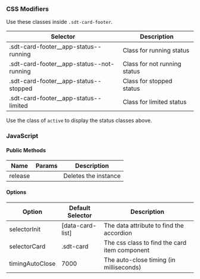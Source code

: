 ### CSS Modifiers

Use these classes inside `.sdt-card-footer`.

| Selector                                  | Description                  |
|-------------------------------------------|------------------------------|
| .sdt-card-footer__app-status--running     | Class for running status     |
| .sdt-card-footer__app-status--not-running | Class for not running status |
| .sdt-card-footer__app-status--stopped     | Class for stopped status     |
| .sdt-card-footer__app-status--limited     | Class for limited status     |

Use the class of `active` to display the status classes above.

### JavaScript

#### Public Methods

| Name    | Params | Description          |
|---------|--------|----------------------|
| release |        | Deletes the instance |

#### Options

| Option          | Default Selector  | Description                                   |
|-----------------|-------------------|-----------------------------------------------|
| selectorInit    | [data-card-list]  | The data attribute to find the accordion      |
| selectorCard    | .sdt-card         | The css class to find the card item component |
| timingAutoClose | 7000              | The auto-close timing (in milliseconds)       | 
